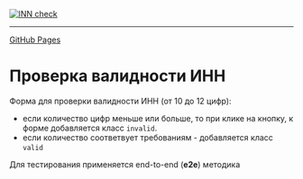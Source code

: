 [![INN check](https://github.com/Go5710264/testing/actions/workflows/github-actions-demo.yml/badge.svg)](https://github.com/Go5710264/testing/actions/workflows/github-actions-demo.yml)

___

[GitHub Pages](https://go5710264.github.io/testing/)

# Проверка валидности ИНН

Форма для проверки валидности ИНН (от 10 до 12 цифр):

* если количество цифр меньше или больше, то при клике на кнопку, к форме добавляется класс `invalid`. 
* если количество соответвует требованиям - добавляется класс `valid`

Для тестирования применяется end-to-end (__e2e__) методика
